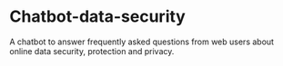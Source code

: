 # Chatbot-data-security
A chatbot to answer frequently asked questions from web users about online data security, protection and privacy.
